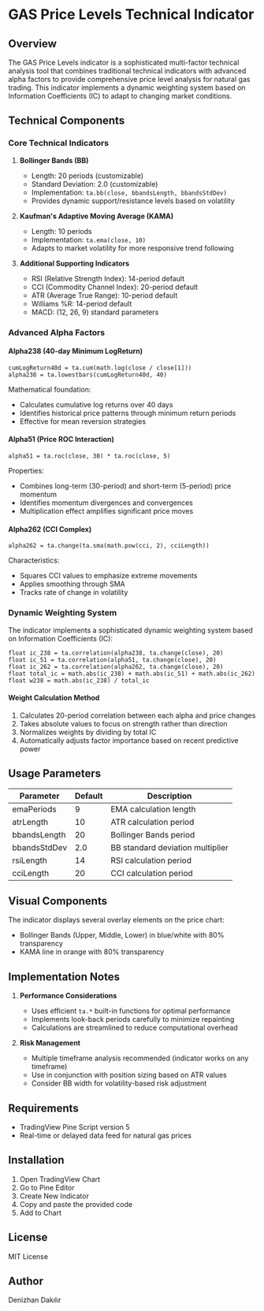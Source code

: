 # GAS Price Levels Technical Indicator

## Overview
The GAS Price Levels indicator is a sophisticated multi-factor technical analysis tool that combines traditional technical indicators with advanced alpha factors to provide comprehensive price level analysis for natural gas trading. This indicator implements a dynamic weighting system based on Information Coefficients (IC) to adapt to changing market conditions.

## Technical Components

### Core Technical Indicators
1. **Bollinger Bands (BB)**
   - Length: 20 periods (customizable)
   - Standard Deviation: 2.0 (customizable)
   - Implementation: `ta.bb(close, bbandsLength, bbandsStdDev)`
   - Provides dynamic support/resistance levels based on volatility

2. **Kaufman's Adaptive Moving Average (KAMA)**
   - Length: 10 periods
   - Implementation: `ta.ema(close, 10)`
   - Adapts to market volatility for more responsive trend following

3. **Additional Supporting Indicators**
   - RSI (Relative Strength Index): 14-period default
   - CCI (Commodity Channel Index): 20-period default
   - ATR (Average True Range): 10-period default
   - Williams %R: 14-period default
   - MACD: (12, 26, 9) standard parameters

### Advanced Alpha Factors

#### Alpha238 (40-day Minimum LogReturn)
```pine
cumLogReturn40d = ta.cum(math.log(close / close[1]))
alpha238 = ta.lowestbars(cumLogReturn40d, 40)
```
Mathematical foundation:
- Calculates cumulative log returns over 40 days
- Identifies historical price patterns through minimum return periods
- Effective for mean reversion strategies

#### Alpha51 (Price ROC Interaction)
```pine
alpha51 = ta.roc(close, 30) * ta.roc(close, 5)
```
Properties:
- Combines long-term (30-period) and short-term (5-period) price momentum
- Identifies momentum divergences and convergences
- Multiplication effect amplifies significant price moves

#### Alpha262 (CCI Complex)
```pine
alpha262 = ta.change(ta.sma(math.pow(cci, 2), cciLength))
```
Characteristics:
- Squares CCI values to emphasize extreme movements
- Applies smoothing through SMA
- Tracks rate of change in volatility

### Dynamic Weighting System

The indicator implements a sophisticated dynamic weighting system based on Information Coefficients (IC):

```pine
float ic_238 = ta.correlation(alpha238, ta.change(close), 20)
float ic_51 = ta.correlation(alpha51, ta.change(close), 20)
float ic_262 = ta.correlation(alpha262, ta.change(close), 20)
float total_ic = math.abs(ic_238) + math.abs(ic_51) + math.abs(ic_262)
float w238 = math.abs(ic_238) / total_ic
```

#### Weight Calculation Method
1. Calculates 20-period correlation between each alpha and price changes
2. Takes absolute values to focus on strength rather than direction
3. Normalizes weights by dividing by total IC
4. Automatically adjusts factor importance based on recent predictive power

## Usage Parameters

| Parameter | Default | Description |
|-----------|---------|-------------|
| emaPeriods | 9 | EMA calculation length |
| atrLength | 10 | ATR calculation period |
| bbandsLength | 20 | Bollinger Bands period |
| bbandsStdDev | 2.0 | BB standard deviation multiplier |
| rsiLength | 14 | RSI calculation period |
| cciLength | 20 | CCI calculation period |

## Visual Components

The indicator displays several overlay elements on the price chart:
- Bollinger Bands (Upper, Middle, Lower) in blue/white with 80% transparency
- KAMA line in orange with 80% transparency

## Implementation Notes

1. **Performance Considerations**
   - Uses efficient `ta.*` built-in functions for optimal performance
   - Implements look-back periods carefully to minimize repainting
   - Calculations are streamlined to reduce computational overhead

2. **Risk Management**
   - Multiple timeframe analysis recommended (indicator works on any timeframe)
   - Use in conjunction with position sizing based on ATR values
   - Consider BB width for volatility-based risk adjustment

## Requirements
- TradingView Pine Script version 5
- Real-time or delayed data feed for natural gas prices

## Installation
1. Open TradingView Chart
2. Go to Pine Editor
3. Create New Indicator
4. Copy and paste the provided code
5. Add to Chart

## License
MIT License

## Author
Denizhan Dakılır
